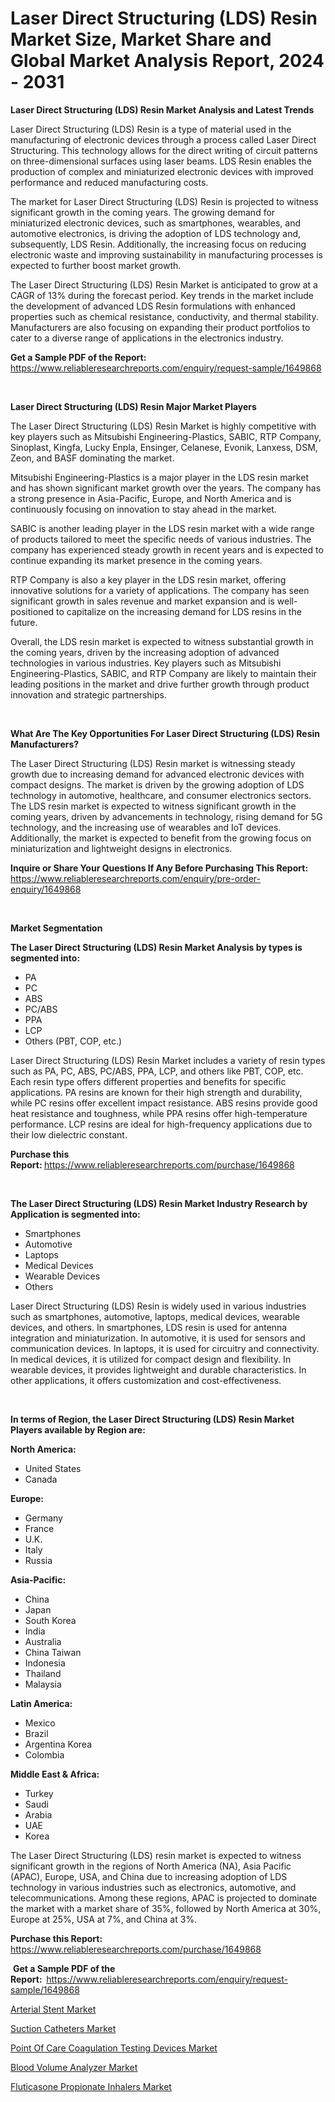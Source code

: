 <p><h1>Laser Direct Structuring (LDS) Resin Market Size, Market Share and Global Market Analysis Report, 2024 - 2031</h1></p><p><strong>Laser Direct Structuring (LDS) Resin Market Analysis and Latest Trends</strong></p>
<p><p>Laser Direct Structuring (LDS) Resin is a type of material used in the manufacturing of electronic devices through a process called Laser Direct Structuring. This technology allows for the direct writing of circuit patterns on three-dimensional surfaces using laser beams. LDS Resin enables the production of complex and miniaturized electronic devices with improved performance and reduced manufacturing costs.</p><p>The market for Laser Direct Structuring (LDS) Resin is projected to witness significant growth in the coming years. The growing demand for miniaturized electronic devices, such as smartphones, wearables, and automotive electronics, is driving the adoption of LDS technology and, subsequently, LDS Resin. Additionally, the increasing focus on reducing electronic waste and improving sustainability in manufacturing processes is expected to further boost market growth.</p><p>The Laser Direct Structuring (LDS) Resin Market is anticipated to grow at a CAGR of 13% during the forecast period. Key trends in the market include the development of advanced LDS Resin formulations with enhanced properties such as chemical resistance, conductivity, and thermal stability. Manufacturers are also focusing on expanding their product portfolios to cater to a diverse range of applications in the electronics industry.</p></p>
<p><strong>Get a Sample PDF of the Report:&nbsp;</strong> <a href="https://www.reliableresearchreports.com/enquiry/request-sample/1649868">https://www.reliableresearchreports.com/enquiry/request-sample/1649868</a></p>
<p>&nbsp;</p>
<p><strong>Laser Direct Structuring (LDS) Resin Major Market Players</strong></p>
<p><p>The Laser Direct Structuring (LDS) Resin Market is highly competitive with key players such as Mitsubishi Engineering-Plastics, SABIC, RTP Company, Sinoplast, Kingfa, Lucky Enpla, Ensinger, Celanese, Evonik, Lanxess, DSM, Zeon, and BASF dominating the market.</p><p>Mitsubishi Engineering-Plastics is a major player in the LDS resin market and has shown significant market growth over the years. The company has a strong presence in Asia-Pacific, Europe, and North America and is continuously focusing on innovation to stay ahead in the market.</p><p>SABIC is another leading player in the LDS resin market with a wide range of products tailored to meet the specific needs of various industries. The company has experienced steady growth in recent years and is expected to continue expanding its market presence in the coming years.</p><p>RTP Company is also a key player in the LDS resin market, offering innovative solutions for a variety of applications. The company has seen significant growth in sales revenue and market expansion and is well-positioned to capitalize on the increasing demand for LDS resins in the future.</p><p>Overall, the LDS resin market is expected to witness substantial growth in the coming years, driven by the increasing adoption of advanced technologies in various industries. Key players such as Mitsubishi Engineering-Plastics, SABIC, and RTP Company are likely to maintain their leading positions in the market and drive further growth through product innovation and strategic partnerships.</p></p>
<p>&nbsp;</p>
<p><strong>What Are The Key Opportunities For Laser Direct Structuring (LDS) Resin Manufacturers?</strong></p>
<p><p>The Laser Direct Structuring (LDS) Resin market is witnessing steady growth due to increasing demand for advanced electronic devices with compact designs. The market is driven by the growing adoption of LDS technology in automotive, healthcare, and consumer electronics sectors. The LDS resin market is expected to witness significant growth in the coming years, driven by advancements in technology, rising demand for 5G technology, and the increasing use of wearables and IoT devices. Additionally, the market is expected to benefit from the growing focus on miniaturization and lightweight designs in electronics.</p></p>
<p><strong>Inquire or Share Your Questions If Any Before Purchasing This Report:</strong> <a href="https://www.reliableresearchreports.com/enquiry/pre-order-enquiry/1649868">https://www.reliableresearchreports.com/enquiry/pre-order-enquiry/1649868</a></p>
<p>&nbsp;</p>
<p><strong>Market Segmentation</strong></p>
<p><strong>The Laser Direct Structuring (LDS) Resin Market Analysis by types is segmented into:</strong></p>
<p><ul><li>PA</li><li>PC</li><li>ABS</li><li>PC/ABS</li><li>PPA</li><li>LCP</li><li>Others (PBT, COP, etc.)</li></ul></p>
<p><p>Laser Direct Structuring (LDS) Resin Market includes a variety of resin types such as PA, PC, ABS, PC/ABS, PPA, LCP, and others like PBT, COP, etc. Each resin type offers different properties and benefits for specific applications. PA resins are known for their high strength and durability, while PC resins offer excellent impact resistance. ABS resins provide good heat resistance and toughness, while PPA resins offer high-temperature performance. LCP resins are ideal for high-frequency applications due to their low dielectric constant.</p></p>
<p><strong>Purchase this Report:&nbsp;</strong><a href="https://www.reliableresearchreports.com/purchase/1649868">https://www.reliableresearchreports.com/purchase/1649868</a></p>
<p>&nbsp;</p>
<p><strong>The Laser Direct Structuring (LDS) Resin Market Industry Research by Application is segmented into:</strong></p>
<p><ul><li>Smartphones</li><li>Automotive</li><li>Laptops</li><li>Medical Devices</li><li>Wearable Devices</li><li>Others</li></ul></p>
<p><p>Laser Direct Structuring (LDS) Resin is widely used in various industries such as smartphones, automotive, laptops, medical devices, wearable devices, and others. In smartphones, LDS resin is used for antenna integration and miniaturization. In automotive, it is used for sensors and communication devices. In laptops, it is used for circuitry and connectivity. In medical devices, it is utilized for compact design and flexibility. In wearable devices, it provides lightweight and durable characteristics. In other applications, it offers customization and cost-effectiveness.</p></p>
<p>&nbsp;</p>
<p><strong>In terms of Region, the Laser Direct Structuring (LDS) Resin Market Players available by Region are:</strong></p>
<p>
    <p> <strong> North America: </strong>
        <ul>
            <li>United States</li>
            <li>Canada</li>
        </ul>
        </p> 
    <p> <strong> Europe: </strong>
        <ul>
            <li>Germany</li>
            <li>France</li>
            <li>U.K.</li>
            <li>Italy</li>
            <li>Russia</li>
        </ul>
        </p> 
    <p> <strong> Asia-Pacific: </strong>
        <ul>
            <li>China</li>
            <li>Japan</li>
            <li>South Korea</li>
            <li>India</li>
            <li>Australia</li>
            <li>China Taiwan</li>
            <li>Indonesia</li>
            <li>Thailand</li>
            <li>Malaysia</li>
        </ul>
        </p> 
    <p> <strong> Latin America: </strong>
        <ul>
            <li>Mexico</li>
            <li>Brazil</li>
            <li>Argentina Korea</li>
            <li>Colombia</li>
        </ul>
        </p> 
    <p> <strong> Middle East & Africa: </strong>
        <ul>
            <li>Turkey</li>
            <li>Saudi</li>
            <li>Arabia</li>
            <li>UAE</li>
            <li>Korea</li>
        </ul>
    </p>
    </p>
<p><p>The Laser Direct Structuring (LDS) resin market is expected to witness significant growth in the regions of North America (NA), Asia Pacific (APAC), Europe, USA, and China due to increasing adoption of LDS technology in various industries such as electronics, automotive, and telecommunications. Among these regions, APAC is projected to dominate the market with a market share of 35%, followed by North America at 30%, Europe at 25%, USA at 7%, and China at 3%.</p></p>
<p><strong>Purchase this Report: </strong><a href="https://www.reliableresearchreports.com/purchase/1649868">https://www.reliableresearchreports.com/purchase/1649868</a></p>
<p>&nbsp;<strong>Get a Sample PDF of the Report:&nbsp;&nbsp;</strong><a href="https://www.reliableresearchreports.com/enquiry/request-sample/1649868">https://www.reliableresearchreports.com/enquiry/request-sample/1649868</a></p>
<p><strong></strong></p>
<p><p><a href="https://medium.com/p/1d914839c183/edit">Arterial Stent Market</a></p><p><a href="https://medium.com/@emmyrolfson1925/suction-catheters-market-insight-market-trends-growth-forecasted-from-2024-to-2031-7bda0fcf402a">Suction Catheters Market</a></p><p><a href="https://medium.com/@timothywilliamson1992/point-of-care-coagulation-testing-devices-market-trends-forecast-and-competitive-analysis-to-d5ee368132c0">Point Of Care Coagulation Testing Devices Market</a></p><p><a href="https://medium.com/@madiemurphy1990/blood-volume-analyzer-market-outlook-industry-overview-and-forecast-2024-to-2031-8567ce08bcd1">Blood Volume Analyzer Market</a></p><p><a href="https://medium.com/p/dc9792ea843d/edit">Fluticasone Propionate Inhalers Market</a></p></p>